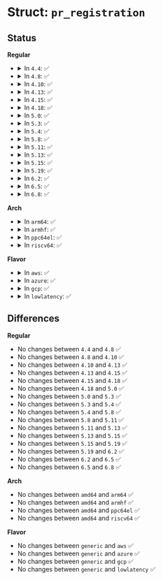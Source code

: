 # Struct: <code>pr_registration</code>

## Status
<b>Regular</b>
<ul>
<li>
<details>
<summary>In <code>4.4</code>: ✅</summary>

```c
struct pr_registration {
    __u64 old_key;
    __u64 new_key;
    __u32 flags;
    __u32 __pad;
};
```
</details>
</li>
<li>
<details>
<summary>In <code>4.8</code>: ✅</summary>

```c
struct pr_registration {
    __u64 old_key;
    __u64 new_key;
    __u32 flags;
    __u32 __pad;
};
```
</details>
</li>
<li>
<details>
<summary>In <code>4.10</code>: ✅</summary>

```c
struct pr_registration {
    __u64 old_key;
    __u64 new_key;
    __u32 flags;
    __u32 __pad;
};
```
</details>
</li>
<li>
<details>
<summary>In <code>4.13</code>: ✅</summary>

```c
struct pr_registration {
    __u64 old_key;
    __u64 new_key;
    __u32 flags;
    __u32 __pad;
};
```
</details>
</li>
<li>
<details>
<summary>In <code>4.15</code>: ✅</summary>

```c
struct pr_registration {
    __u64 old_key;
    __u64 new_key;
    __u32 flags;
    __u32 __pad;
};
```
</details>
</li>
<li>
<details>
<summary>In <code>4.18</code>: ✅</summary>

```c
struct pr_registration {
    __u64 old_key;
    __u64 new_key;
    __u32 flags;
    __u32 __pad;
};
```
</details>
</li>
<li>
<details>
<summary>In <code>5.0</code>: ✅</summary>

```c
struct pr_registration {
    __u64 old_key;
    __u64 new_key;
    __u32 flags;
    __u32 __pad;
};
```
</details>
</li>
<li>
<details>
<summary>In <code>5.3</code>: ✅</summary>

```c
struct pr_registration {
    __u64 old_key;
    __u64 new_key;
    __u32 flags;
    __u32 __pad;
};
```
</details>
</li>
<li>
<details>
<summary>In <code>5.4</code>: ✅</summary>

```c
struct pr_registration {
    __u64 old_key;
    __u64 new_key;
    __u32 flags;
    __u32 __pad;
};
```
</details>
</li>
<li>
<details>
<summary>In <code>5.8</code>: ✅</summary>

```c
struct pr_registration {
    __u64 old_key;
    __u64 new_key;
    __u32 flags;
    __u32 __pad;
};
```
</details>
</li>
<li>
<details>
<summary>In <code>5.11</code>: ✅</summary>

```c
struct pr_registration {
    __u64 old_key;
    __u64 new_key;
    __u32 flags;
    __u32 __pad;
};
```
</details>
</li>
<li>
<details>
<summary>In <code>5.13</code>: ✅</summary>

```c
struct pr_registration {
    __u64 old_key;
    __u64 new_key;
    __u32 flags;
    __u32 __pad;
};
```
</details>
</li>
<li>
<details>
<summary>In <code>5.15</code>: ✅</summary>

```c
struct pr_registration {
    __u64 old_key;
    __u64 new_key;
    __u32 flags;
    __u32 __pad;
};
```
</details>
</li>
<li>
<details>
<summary>In <code>5.19</code>: ✅</summary>

```c
struct pr_registration {
    __u64 old_key;
    __u64 new_key;
    __u32 flags;
    __u32 __pad;
};
```
</details>
</li>
<li>
<details>
<summary>In <code>6.2</code>: ✅</summary>

```c
struct pr_registration {
    __u64 old_key;
    __u64 new_key;
    __u32 flags;
    __u32 __pad;
};
```
</details>
</li>
<li>
<details>
<summary>In <code>6.5</code>: ✅</summary>

```c
struct pr_registration {
    __u64 old_key;
    __u64 new_key;
    __u32 flags;
    __u32 __pad;
};
```
</details>
</li>
<li>
<details>
<summary>In <code>6.8</code>: ✅</summary>

```c
struct pr_registration {
    __u64 old_key;
    __u64 new_key;
    __u32 flags;
    __u32 __pad;
};
```
</details>
</li>
</ul>
<b>Arch</b>
<ul>
<li>
<details>
<summary>In <code>arm64</code>: ✅</summary>

```c
struct pr_registration {
    __u64 old_key;
    __u64 new_key;
    __u32 flags;
    __u32 __pad;
};
```
</details>
</li>
<li>
<details>
<summary>In <code>armhf</code>: ✅</summary>

```c
struct pr_registration {
    __u64 old_key;
    __u64 new_key;
    __u32 flags;
    __u32 __pad;
};
```
</details>
</li>
<li>
<details>
<summary>In <code>ppc64el</code>: ✅</summary>

```c
struct pr_registration {
    __u64 old_key;
    __u64 new_key;
    __u32 flags;
    __u32 __pad;
};
```
</details>
</li>
<li>
<details>
<summary>In <code>riscv64</code>: ✅</summary>

```c
struct pr_registration {
    __u64 old_key;
    __u64 new_key;
    __u32 flags;
    __u32 __pad;
};
```
</details>
</li>
</ul>
<b>Flavor</b>
<ul>
<li>
<details>
<summary>In <code>aws</code>: ✅</summary>

```c
struct pr_registration {
    __u64 old_key;
    __u64 new_key;
    __u32 flags;
    __u32 __pad;
};
```
</details>
</li>
<li>
<details>
<summary>In <code>azure</code>: ✅</summary>

```c
struct pr_registration {
    __u64 old_key;
    __u64 new_key;
    __u32 flags;
    __u32 __pad;
};
```
</details>
</li>
<li>
<details>
<summary>In <code>gcp</code>: ✅</summary>

```c
struct pr_registration {
    __u64 old_key;
    __u64 new_key;
    __u32 flags;
    __u32 __pad;
};
```
</details>
</li>
<li>
<details>
<summary>In <code>lowlatency</code>: ✅</summary>

```c
struct pr_registration {
    __u64 old_key;
    __u64 new_key;
    __u32 flags;
    __u32 __pad;
};
```
</details>
</li>
</ul>

## Differences
<b>Regular</b>
<ul>
<li>
No changes between <code>4.4</code> and <code>4.8</code> ✅
</li>
<li>
No changes between <code>4.8</code> and <code>4.10</code> ✅
</li>
<li>
No changes between <code>4.10</code> and <code>4.13</code> ✅
</li>
<li>
No changes between <code>4.13</code> and <code>4.15</code> ✅
</li>
<li>
No changes between <code>4.15</code> and <code>4.18</code> ✅
</li>
<li>
No changes between <code>4.18</code> and <code>5.0</code> ✅
</li>
<li>
No changes between <code>5.0</code> and <code>5.3</code> ✅
</li>
<li>
No changes between <code>5.3</code> and <code>5.4</code> ✅
</li>
<li>
No changes between <code>5.4</code> and <code>5.8</code> ✅
</li>
<li>
No changes between <code>5.8</code> and <code>5.11</code> ✅
</li>
<li>
No changes between <code>5.11</code> and <code>5.13</code> ✅
</li>
<li>
No changes between <code>5.13</code> and <code>5.15</code> ✅
</li>
<li>
No changes between <code>5.15</code> and <code>5.19</code> ✅
</li>
<li>
No changes between <code>5.19</code> and <code>6.2</code> ✅
</li>
<li>
No changes between <code>6.2</code> and <code>6.5</code> ✅
</li>
<li>
No changes between <code>6.5</code> and <code>6.8</code> ✅
</li>
</ul>
<b>Arch</b>
<ul>
<li>
No changes between <code>amd64</code> and <code>arm64</code> ✅
</li>
<li>
No changes between <code>amd64</code> and <code>armhf</code> ✅
</li>
<li>
No changes between <code>amd64</code> and <code>ppc64el</code> ✅
</li>
<li>
No changes between <code>amd64</code> and <code>riscv64</code> ✅
</li>
</ul>
<b>Flavor</b>
<ul>
<li>
No changes between <code>generic</code> and <code>aws</code> ✅
</li>
<li>
No changes between <code>generic</code> and <code>azure</code> ✅
</li>
<li>
No changes between <code>generic</code> and <code>gcp</code> ✅
</li>
<li>
No changes between <code>generic</code> and <code>lowlatency</code> ✅
</li>
</ul>
